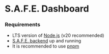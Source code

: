 # S.A.F.E. Dashboard

### Requirements

- LTS version of [Node.js](https://nodejs.org/en/download) (v20 recommended)
- [S.A.F.E. backend](https://github.com/rcastrejon/project-safe) up and running
- It is recommended to use [pnpm](https://pnpm.io/installation)
